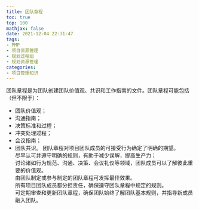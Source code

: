 ```yaml
---
title: 团队章程
toc: true
top: 100
mathjax: false
date: 2021-12-04 22:31:47
tags:
- PMP
- 项目资源管理
- 规划过程组
- 规划资源管理
categories:
- 项目管理知识
---
```

团队章程是为团队创建团队价值观、共识和工作指南的文件。团队章程可能包括（但不限于）：

- 团队价值观；
- 沟通指南；
- 决策标准和过程；
- 冲突处理过程；
- 会议指南；
- 团队共识。
团队章程对项目团队成员的可接受行为确定了明确的期望。  
尽早认可并遵守明确的规则，有助于减少误解，提高生产力；  
讨论诸如行为规范、沟通、决策、会议礼仪等领域，团队成员可以了解彼此重要的价值观。  
由团队制定或参与制定的团队章程可发挥最佳效果。  
所有项目团队成员都分担责任，确保遵守团队章程中规定的规则。  
可定期审查和更新团队章程，确保团队始终了解团队基本规则，并指导新成员融入团队。
